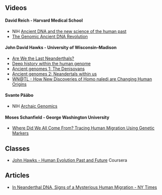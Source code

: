 ## Videos

#### David Reich - Harvard Medical School
* NIH [Ancient DNA and the new science of the human past](https://www.youtube.com/watch?v=EfHGhWfxWoA)
* [The Genomic Ancient DNA Revolution](https://www.youtube.com/watch?v=Iq0Uur4Oiz4)

#### John David Hawks - University of Wisconsin–Madison
* [Are We the Last Neanderthals?](https://www.youtube.com/watch?v=0uRCVyJ7-0c)
* [Deep history within the human genome](https://www.youtube.com/watch?v=NS7KsabTyUU)
* [Ancient genomes 1: The Denisovans](https://www.youtube.com/watch?v=5OVRLKI0MK4)
* [Ancient genomes 2: Neandertals within us](https://www.youtube.com/watch?v=UTe6vEyhULI)
* [WN@TL - How New Discoveries of Homo naledi are Changing Human Origins](https://www.youtube.com/watch?v=7mBIFFstNSo)

#### Svante Pääbo
* NIH [Archaic Genomics](https://www.youtube.com/watch?v=M7VdRKQuAa8)

#### Moses Schanfield - George Washington University
* [Where Did We All Come From? Tracing Human Migration Using Genetic Markers](https://www.youtube.com/watch?v=dhOYxbsifkI)

## Classes
* [John Hawks - Human Evolution Past and Future](https://www.coursera.org/course/humanevolution) Coursera

## Articles
* [In Neanderthal DNA, Signs of a Mysterious Human Migration - NY Times](https://www.nytimes.com/2017/07/04/science/neanderthals-dna-homo-sapiens-human-evolution.html)
